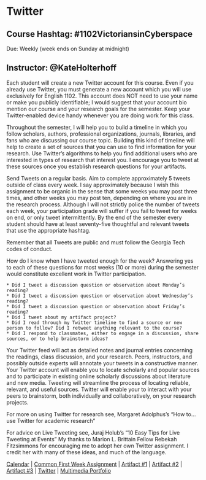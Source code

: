 
<h1>Twitter</h1>

<h2>Course Hashtag: #1102VictoriansinCyberspace</h2>

Due: Weekly (week ends on Sunday at midnight)

<h2>Instructor: @KateHolterhoff</h2>

Each student will create a new Twitter account for this course. Even if you already use Twitter, you must generate a new account which you will use exclusively for English 1102. This account does NOT need to use your name or make you publicly identifiable; I would suggest that your account bio mention our course and your research goals for the semester. Keep your Twitter-enabled device handy whenever you are doing work for this class.

Throughout the semester, I will help you to build a timeline in which you follow scholars, authors, professional organizations, journals, libraries, and fans who are discussing our course topic. Building this kind of timeline will help to create a set of sources that you can use to find information for your research. Use Twitter’s algorithms to help you find additional users who are interested in types of research that interest you. I encourage you to tweet at these sources once you establish research questions for your artifacts.

Send Tweets on a regular basis. Aim to complete approximately 5 tweets outside of class every week. I say approximately because I wish this assignment to be organic in the sense that some weeks you may post three times, and other weeks you may post ten, depending on where you are in the research process. Although I will not strictly police the number of tweets each week, your participation grade will suffer if you fail to tweet for weeks on end, or only tweet intermittently. By the end of the semester every student should have at least seventy-five thoughtful and relevant tweets that use the appropriate hashtag.

Remember that all Tweets are public and must follow the Georgia Tech codes of conduct.

How do I know when I have tweeted enough for the week? Answering yes to each of these questions for most weeks (10 or more) during the semester would constitute excellent work in Twitter participation.

    * Did I tweet a discussion question or observation about Monday’s reading?
    * Did I tweet a discussion question or observation about Wednesday’s reading?
    * Did I tweet a discussion question or observation about Friday’s reading?
    * Did I tweet about my artifact project?
    * Did I read through my Twitter timeline to find a source or new person to follow? Did I retweet anything relevant to the course?
    * Did I respond to classmates, either to engage in a discussion, share sources, or to help brainstorm ideas?

Your Twitter feed will act as detailed notes and journal entries concerning the readings, class discussion, and your research. Peers, instructors, and possibly outside experts will annotate your tweets in a constructive manner. Your Twitter account will enable you to locate scholarly and popular sources and to participate in existing online scholarly discussions about literature and new media. Tweeting will streamline the process of locating reliable, relevant, and useful sources. Twitter will enable your to interact with your peers to brainstorm, both individually and collaboratively, on your research projects.

For more on using Twitter for research see, Margaret Adolphus’s “How to…use Twitter for academic research” 

For advice on Live Tweeting see, Juraj Holub’s “10 Easy Tips for Live Tweeting at Events”
My thanks to Marion L. Brittain Fellow Rebekah Fitzsimmons for encouraging me to adopt her own Twitter assignment. I  credit her with many of these ideas, and much of the language.

<a href="/index">Calendar</a> | <a href="/Common_First_Week_Assignment">Common First Week Assignment</a> | <a href="/Artifact_1">Artifact #1</a> |  <a href="/Artifact_2">Artifact #2</a> |  <a href="/Artifact_3">Artifact #3</a> |  <a href="/Twitter">Twitter</a> | <a href="/Multimedia_Portfolio">Multimedia Portfolio</a>
